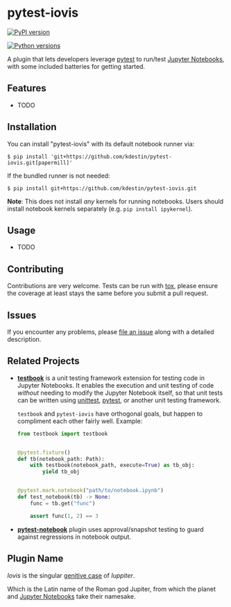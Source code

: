 # pytest-iovis

[![PyPI version](https://img.shields.io/pypi/v/pytest-iovis.svg)](https://pypi.org/project/pytest-iovis)

[![Python versions](https://img.shields.io/pypi/pyversions/pytest-iovis.svg)](https://pypi.org/project/pytest-iovis)

A plugin that lets developers leverage [pytest] to run/test [Jupyter Notebooks], with some included batteries for
getting started.

## Features

- TODO

## Installation

You can install "pytest-iovis" with its default notebook runner via:

```
$ pip install 'git+https://github.com/kdestin/pytest-iovis.git[papermill]'
```

If the bundled runner is not needed:

```
$ pip install git+https://github.com/kdestin/pytest-iovis.git
```

**Note**: This does not install _any_ kernels for running notebooks. Users should install notebook kernels separately
(e.g. `pip install ipykernel`).

## Usage

- TODO

## Contributing

Contributions are very welcome. Tests can be run with
[tox](https://tox.readthedocs.io/en/latest/), please ensure the coverage
at least stays the same before you submit a pull request.

## Issues

If you encounter any problems, please [file an
issue](https://github.com/kdestin/pytest-iovis/issues) along with a
detailed description.

## Related Projects

- **[testbook]** is a unit testing framework extension for testing code in Jupyter Notebooks.  It enables the execution
  and unit testing of code _without_ needing to modify the Jupyter Notebook itself, so that unit tests can be written
  using [unittest](https://docs.python.org/3/library/unittest.html), [pytest], or another unit testing framework.

  `testbook` and `pytest-iovis` have orthogonal goals, but happen to compliment each other fairly well. Example:

  ```python
  from testbook import testbook


  @pytest.fixture()
  def tb(notebook_path: Path):
      with testbook(notebook_path, execute=True) as tb_obj:
          yield tb_obj


  @pytest.mark.notebook("path/to/notebook.ipynb")
  def test_notebook(tb) -> None:
      func = tb.get("func")

      assert func(1, 2) == 3
  ```

- **[pytest-notebook]** plugin uses approval/snapshot testing to guard against regressions in notebook output.

## Plugin Name

_Iovis_ is the singular [genitive case](https://en.wikipedia.org/wiki/Genitive_case) of _Iuppiter_.

Which is the Latin name of the Roman god Jupiter, from which the planet and [Jupyter Notebooks] take their namesake.

[jupyter notebooks]: https://jupyter.org/
[pytest]: https://docs.pytest.org/en/latest/
[pytest-notebook]: https://github.com/chrisjsewell/pytest-notebook
[testbook]: https://github.com/nteract/testbook
